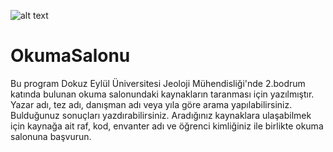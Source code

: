![alt text](https://jeoloji.deu.edu.tr/wp-content/uploads/2023/01/logo.png "Logo")
# OkumaSalonu
Bu program Dokuz Eylül Üniversitesi Jeoloji Mühendisliği'nde 2.bodrum katında bulunan okuma salonundaki kaynakların taranması için yazılmıştır.
Yazar adı, tez adı, danışman adı veya yıla göre arama yapılabilirsiniz. 
Bulduğunuz sonuçları yazdırabilirsiniz.
Aradığınız kaynaklara ulaşabilmek için kaynağa ait raf, kod, envanter adı ve öğrenci kimliğiniz ile birlikte okuma salonuna başvurun.

